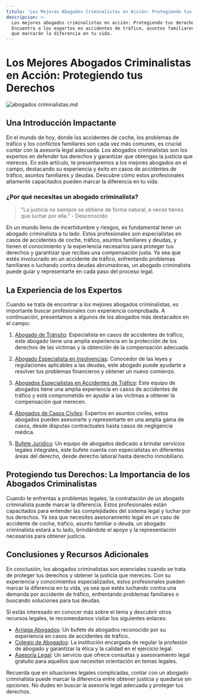 ```yaml
---
titulo: 'Los Mejores Abogados Criminalistas en Acción: Protegiendo tus Derechos'
descripcion: >-
  Los mejores abogados criminalistas en acción: Protegiendo tus derechos.
  Encuentra a los expertos en accidentes de tráfico, asuntos familiares y deudas
  que marcarán la diferencia en tu vida.
---
```


# Los Mejores Abogados Criminalistas en Acción: Protegiendo tus Derechos

 ![abogados criminalistas.md](./img/abogados-criminalistas-1.webp)

## Una Introducción Impactante

En el mundo de hoy, donde los accidentes de coche, los problemas de tráfico y los conflictos familiares son cada vez más comunes, es crucial contar con la asesoría legal adecuada. Los abogados criminalistas son los expertos en defender tus derechos y garantizar que obtengas la justicia que mereces. En este artículo, te presentaremos a los mejores abogados en el campo, destacando su experiencia y éxito en casos de accidentes de tráfico, asuntos familiares y deudas. Descubre cómo estos profesionales altamente capacitados pueden marcar la diferencia en tu vida.

### ¿Por qué necesitas un abogado criminalista?

> "La justicia no siempre se obtiene de forma natural, a veces tienes que luchar por ella." - Desconocido

En un mundo lleno de incertidumbre y riesgos, es fundamental tener un abogado criminalista a tu lado. Estos profesionales son especialistas en casos de accidentes de coche, tráfico, asuntos familiares y deudas, y tienen el conocimiento y la experiencia necesarios para proteger tus derechos y garantizar que recibas una compensación justa. Ya sea que estés involucrado en un accidente de tráfico, enfrentando problemas familiares o luchando contra deudas abrumadoras, un abogado criminalista puede guiar y representarte en cada paso del proceso legal.

## La Experiencia de los Expertos

Cuando se trata de encontrar a los mejores abogados criminalistas, es importante buscar profesionales con experiencia comprobada. A continuación, presentamos a algunos de los abogados más destacados en el campo:

1. [Abogado de Tránsito](abogado-de-transito): Especialista en casos de accidentes de tráfico, este abogado tiene una amplia experiencia en la protección de los derechos de las víctimas y la obtención de la compensación adecuada.

2. [Abogado Especialista en Insolvencias](abogado-especialista-en-insolvencias): Conocedor de las leyes y regulaciones aplicables a las deudas, este abogado puede ayudarte a resolver tus problemas financieros y obtener un nuevo comienzo.

3. [Abogados Especialistas en Accidentes de Tráfico](abogados-especialistas-en-accidentes-de-trafico): Este equipo de abogados tiene una amplia experiencia en casos de accidentes de tráfico y está comprometido en ayudar a las víctimas a obtener la compensación que merecen.

4. [Abogados de Casos Civiles](abogados-de-casos-civiles): Expertos en asuntos civiles, estos abogados pueden asesorarte y representarte en una amplia gama de casos, desde disputas contractuales hasta casos de negligencia médica.

5. [Bufete Jurídico](bufete-juridico): Un equipo de abogados dedicado a brindar servicios legales integrales, este bufete cuenta con especialistas en diferentes áreas del derecho, desde derecho laboral hasta derecho inmobiliario.

## Protegiendo tus Derechos: La Importancia de los Abogados Criminalistas

Cuando te enfrentas a problemas legales, la contratación de un abogado criminalista puede marcar la diferencia. Estos profesionales están capacitados para entender las complejidades del sistema legal y luchar por tus derechos. Ya sea que necesites asesoramiento legal en un caso de accidente de coche, tráfico, asunto familiar o deuda, un abogado criminalista estará a tu lado, brindándote el apoyo y la representación necesarios para obtener justicia.

## Conclusiones y Recursos Adicionales

En conclusión, los abogados criminalistas son esenciales cuando se trata de proteger tus derechos y obtener la justicia que mereces. Con su experiencia y conocimientos especializados, estos profesionales pueden marcar la diferencia en tu vida, ya sea que estés luchando contra una demanda por accidente de tráfico, enfrentando problemas familiares o buscando soluciones para tus deudas.

Si estás interesado en conocer más sobre el tema y descubrir otros recursos legales, te recomendamos visitar los siguientes enlaces:

- [Arriaga Abogados](arriaga-abogados): Un bufete de abogados reconocido por su experiencia en casos de accidentes de tráfico.
- [Colegio de Abogados](colegio-de-abogados): La institución encargada de regular la profesión de abogado y garantizar la ética y la calidad en el ejercicio legal.
- [Asesoría Legal](asesoria-legal): Un servicio que ofrece consultas y asesoramiento legal gratuito para aquellos que necesitan orientación en temas legales.

Recuerda que en situaciones legales complicadas, contar con un abogado criminalista puede marcar la diferencia entre obtener justicia y quedarse sin opciones. No dudes en buscar la asesoría legal adecuada y proteger tus derechos.
